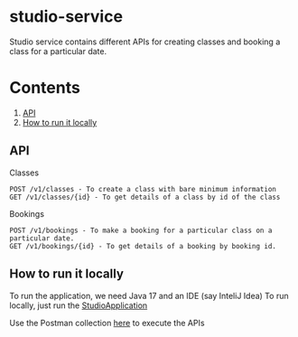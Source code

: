 # studio-service
Studio service contains different APIs for creating classes and booking a class for a particular date.

# Contents
   1. [API](#api)
   2. [How to run it locally](#how-to-run-it-locally)
   
## API
Classes
```
POST /v1/classes - To create a class with bare minimum information 
GET /v1/classes/{id} - To get details of a class by id of the class
```

Bookings
```
POST /v1/bookings - To make a booking for a particular class on a particular date.
GET /v1/bookings/{id} - To get details of a booking by booking id.
```

## How to run it locally
To run the application, we need Java 17 and an IDE (say InteliJ Idea)
To run locally, just run the [StudioApplication](https://github.com/brijeshguptakol/studio-service/blob/70b549dd100377473b3b4b7b2b431de7f80a7c5f/src/main/java/com/brijesh/studio/StudioApplication.java#L9)

Use the Postman collection [here](https://github.com/brijeshguptakol/studio-service/tree/main/src/main/java/com/brijesh/studio/web/postman) to execute the APIs
